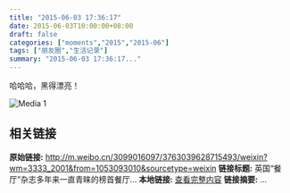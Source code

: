 ```yaml
---
title: "2015-06-03 17:36:17"
date: 2015-06-03T10:00:00+08:00
draft: false
categories: ["moments","2015","2015-06"]
tags: ["朋友圈","生活记录"]
summary: "2015-06-03 17:36:17..."
---
```


哈哈哈，黑得漂亮！

![Media 1](/Moments/photos/2015-06-03/201506031736170.jpg)

## 相关链接

**原始链接:** http://m.weibo.cn/3099016097/3763039628715493/weixin?wm=3333_2001&from=1053093010&sourcetype=weixin
**链接标题:** 英国“餐厅”杂志多年来一直青睐的榜首餐厅...
**本地链接:** [查看完整内容](/link_content/2015/06/2015-06-03/link_content/)
**链接摘要:** ...

